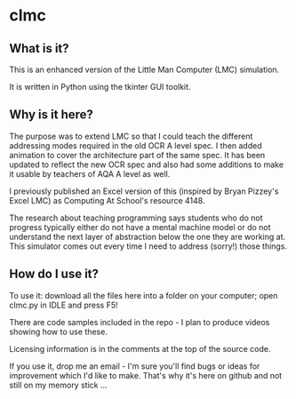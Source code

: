 # clmc

## What is it?
This is an enhanced version of the Little Man Computer (LMC) simulation.

It is written in Python using the tkinter GUI toolkit.

## Why is it here?
The purpose was to extend LMC so that I could teach the different addressing modes required in the old OCR A level spec.  I then added animation to cover the architecture part of the same spec.  It has been updated to reflect the new OCR spec and also had some additions to make it usable by teachers of AQA A level as well.

I previously published an Excel version of this (inspired by Bryan Pizzey's Excel LMC) as Computing At School's resource 4148.

The research about teaching programming says students who do not progress typically either do not have a mental machine model or do not understand the next layer of abstraction below the one they are working at.  This simulator comes out every time I need to address (sorry!) those things.

## How do I use it?
To use it: download all the files here into a folder on your computer; open clmc.py in IDLE and press F5!

There are code samples included in the repo - I plan to produce videos showing how to use these.

Licensing information is in the comments at the top of the source code.

If you use it, drop me an email - I'm sure you'll find bugs or ideas for improvement which I'd like to make.  That's why it's here on github and not still on my memory stick ... 

